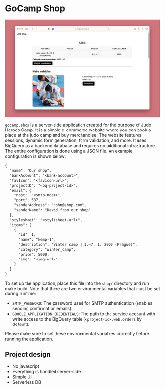 # GoCamp Shop

<p align="center"><img src="/docs/preview.png"/></p>

`gocamp.shop` is a server-side application created for the purpose of Judo Heroes Camp. It is a simple e-commerce website where you can book a place at the judo camp and buy merchandise. The website features sessions, dynamic form generation, form validation, and more. It uses BigQuery as a backend database and requires no additional infrastructure. The entire configuration is done using a JSON file. An example configuration is shown below:

```
{
  "name": "Our shop",
  "bankAccount": "<bank-account>",
  "favIcon": "<favicon-url>",
  "projectID": "<bq-project-id>",
  "email": {
    "host": "<smtp-host>",
    "port": 587,
    "senderAddress": "john@shop.com",
    "senderName": "David from our shop"
  },
  "stylesheet": "<stylesheet-url>",
  "items": [
    {
      "id": 1,
      "name": "kemp-1",
      "description": "Winter camp | 1.–7. 1. 2020 (Prague)",
      "category": "winter_camp",
      "price": 5000,
      "img": "<img-url>"
    }
  ]
}
```

To set up the application, place this file into the `shop/` directory and run make build. Note that there are two environmental variables that must be set during runtime:
 - `SMTP_PASSWORD`: The password used for SMTP authentication (enables sending confirmation emails).
 - `GOOGLE_APPLICATION_CREDENTIALS`: The path to the service account with write access to the BigQuery table (`<project-id>.web.orders` by default).

Please make sure to set these environmental variables correctly before running the application.

## Project design
 - No javascript
 - Everything is handled server-side
 - Simple UI
 - Serverless DB
